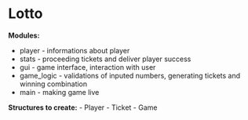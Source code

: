 # Lotto

 **Modules:**
  - player     - informations about player
  - stats      - proceeding tickets and deliver player success
  - gui        - game interface, interaction with user
  - game_logic - validations of inputed numbers, generating tickets and winning combination
  - main       - making game live



  **Structures to create:**
    - Player 
    - Ticket
    - Game
